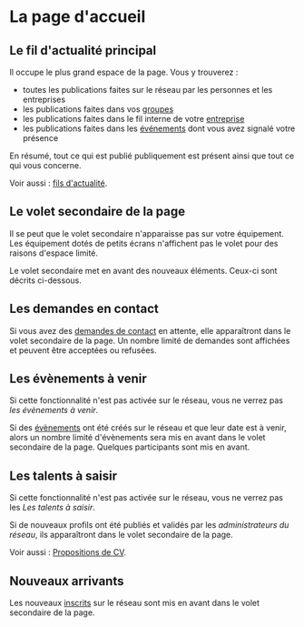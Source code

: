 La page d'accueil
=====================

Le fil d'actualité principal
--------------------------------------

Il occupe le plus grand espace de la page. Vous y trouverez :

- toutes les publications faites sur le réseau par les personnes et les entreprises 
- les publications faites dans vos [groupes](../Features/Groups.fr.md)
- les publications faites dans le fil interne de votre [entreprise](../Features/Companies.fr.md)
- les publications faites dans les [événements](../Features/Events.fr.md) dont vous avez signalé votre présence

En résumé, tout ce qui est publié publiquement est présent ainsi que tout ce qui vous concerne.

Voir aussi : [fils d'actualité](../Features/Timelines.fr.md). 

Le volet secondaire de la page
--------------------------

Il se peut que le volet secondaire n'apparaisse pas sur votre équipement. Les équipement dotés de petits écrans n'affichent pas le volet pour des raisons d'espace limité. 

Le volet secondaire met en avant des nouveaux éléments. Ceux-ci sont décrits ci-dessous.

Les demandes en contact
--------------------------

Si vous avez des [demandes de contact](../Features/UserContacts.fr.md) en attente, elle apparaîtront dans le volet secondaire de la page. Un nombre limité de demandes sont affichées et peuvent être acceptées ou refusées. 

Les évènements à venir
--------------------------

Si cette fonctionnalité n'est pas activée sur le réseau, vous ne verrez pas *les évènements à venir*.

Si des [évènements](../Features/Events.fr.md) ont été créés sur le réseau et que leur date est à venir, alors un nombre limité d'évènements sera mis en avant dans le volet secondaire de la page. Quelques participants sont mis en avant.

Les talents à saisir
--------------------------

Si cette fonctionnalité n'est pas activée sur le réseau, vous ne verrez pas les *Les talents à saisir*.

Si de nouveaux profils ont été publiés et validés par les *administrateurs du réseau*, ils apparaîtront dans le volet secondaire de la page.

Voir aussi : [Propositions de CV](../Features/WorkHere.fr.md). 

Nouveaux arrivants
--------------------------

Les nouveaux [inscrits](../Features/Users.fr.md) sur le réseau sont mis en avant dans le volet secondaire de la page.





